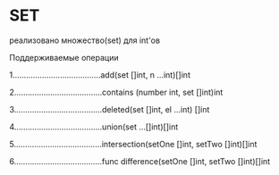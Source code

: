 # SET

реализовано множество(set) для int'ов

Поддерживаемые операции 

1.......................................add(set []int, n ...int)[]int

2.......................................contains (number int, set []int)int

3.......................................deleted(set []int, el ...int) []int

4.......................................union(set ...[]int)[]int

5.......................................intersection(setOne []int, setTwo []int)[]int

6.......................................func difference(setOne []int, setTwo []int)[]int

